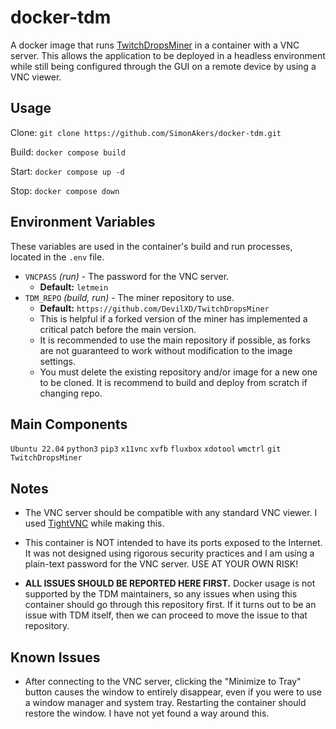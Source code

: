 # docker-tdm
A docker image that runs [TwitchDropsMiner](https://github.com/DevilXD/TwitchDropsMiner) in a container with a VNC server.
This allows the application to be deployed in a headless environment while
still being configured through the GUI on a remote device by using a VNC viewer.

## Usage
Clone:
`git clone https://github.com/SimonAkers/docker-tdm.git`

Build:
`docker compose build`

Start:
`docker compose up -d`

Stop:
`docker compose down`

## Environment Variables
These variables are used in the container's build and run processes, located in the `.env` file.
- `VNCPASS` *(run)* - The password for the VNC server.
    - **Default:** `letmein`
- `TDM_REPO` *(build, run)* - The miner repository to use.
    - **Default:** `https://github.com/DevilXD/TwitchDropsMiner`
    - This is helpful if a forked version of the miner has implemented a critical patch before the main version.
    - It is recommended to use the main repository if possible, as forks are not guaranteed to work without modification to the image settings.
    - You must delete the existing repository and/or image for a new one to be cloned. It is recommend to build and deploy from scratch if changing repo.

## Main Components
`Ubuntu 22.04`
`python3`
`pip3`
`x11vnc`
`xvfb`
`fluxbox`
`xdotool`
`wmctrl`
`git`
`TwitchDropsMiner`

## Notes
- The VNC server should be compatible with any standard VNC viewer. I used [TightVNC](https://www.tightvnc.com/) while making this.

- This container is NOT intended to have its ports exposed to the Internet.
It was not designed using rigorous security practices and I am using a plain-text password for the VNC server.
USE AT YOUR OWN RISK!

- **ALL ISSUES SHOULD BE REPORTED HERE FIRST.** Docker usage is not supported by the TDM maintainers, so any issues when using this container should go
through this repository first. If it turns out to be an issue with TDM itself, then we can proceed to move the issue to that repository.

## Known Issues
- After connecting to the VNC server, clicking the "Minimize to Tray" button causes the window to entirely disappear, even if you were to use a window manager and system tray. Restarting the container should restore the window. I have not yet found a way around this.
